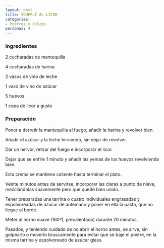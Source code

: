 ```yaml
---
layout: post
title: SOUFFLÉ AL LICOR
categories:
- Postres y dulces
personas: 4 
---
```

<h3>Ingredientes</h3>
2 cucharadas de mantequilla

4 cucharadas de harina

2 vasos de vino de leche

1 vaso de vino de azúcar

5 huevos

1 copa de licor a gusto

<h3>Preparación</h3>
Poner a derretir la mantequilla al fuego, añadir la harina y revolver bien.

Añadir el azúcar y la leche hirviendo, sin dejar de revolver.

Dar un hervor, retirar del fuego e incorporar el licor.

Dejar que se enfríe 1 minuto y añadir las yemas de los  huevos revolviendo bien.

Esta crema se mantiene caliente hasta terminar el plato.

Veinte minutos antes de servirse, incorporar las claras a punto de nieve, mezclándolas suavemente pero que quede bien unido.

Tener preparadas una tarrina o cuatro individuales engrasadas y espolvoreadas de azúcar de antemano y poner en ella la pasta, que no llegue al borde.

Meter al horno suave (160º), precalentado) durante 20 minutos.

Pasados, y teniendo cuidado de no abrir el horno antes, se sirve, sin golpearlo o moverlo bruscamente para evitar que se baje el postre, en la misma tarrina y espolvoreado de azúcar glass.